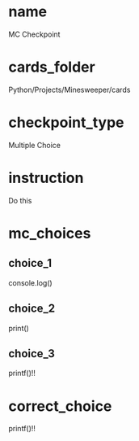 # name  
MC Checkpoint
 
# cards_folder
Python/Projects/Minesweeper/cards
   
# checkpoint_type
Multiple Choice

# instruction
Do this     

# mc_choices

## choice_1
console.log()

## choice_2
print()

## choice_3
printf()!!

# correct_choice
printf()!!